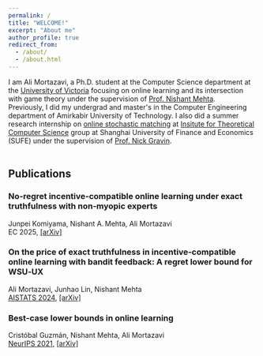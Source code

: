 ```yaml
---
permalink: /
title: "WELCOME!"
excerpt: "About me"
author_profile: true
redirect_from: 
  - /about/
  - /about.html
---
```

I am Ali Mortazavi, a Ph.D. student at the Computer Science department at the [University of Victoria](http://uvic.ca/) focusing on online learning and its intersection with game theory under the supervision of [Prof. Nishant Mehta](http://web.uvic.ca/~nmehta/). <br>
Previously, I did my undergrad and master's in the Computer Engineering department of Amirkabir University of Technology. I also did a summer research internship on [online stochastic matching](https://alimorty.github.io//posts/2019-11-06-Online-Stochastic-Matching/) at [Insitute for Theoretical Computer Science](https://itcs.sufe.edu.cn/main.htm) group at Shanghai University of Finance and Economics (SUFE) under the supervision of [Prof. Nick Gravin](http://itcs.shufe.edu.cn/~gravin/).<br>
<br>

                                                                  
 
## Publications

### No‑regret incentive‑compatible online learning under exact truthfulness with non‑myopic experts
Junpei Komiyama, Nishant A. Mehta, Ali Mortazavi  
EC 2025, [\[arXiv\]](https://arxiv.org/abs/2502.11483)

### On the price of exact truthfulness in incentive‑compatible online learning with bandit feedback: A regret lower bound for WSU‑UX
Ali Mortazavi, Junhao Lin, Nishant Mehta  
[AISTATS 2024](https://proceedings.mlr.press/v238/mortazavi24a.html), [\[arXiv\]](https://arxiv.org/abs/2404.05155)

### Best‑case lower bounds in online learning
Cristóbal Guzmán, Nishant Mehta, Ali Mortazavi  
[NeurIPS 2021](https://proceedings.neurips.cc/paper/2021/hash/b7da6669894867f04b8727876a69ffc0-Abstract.html), [\[arXiv\]](https://proceedings.neurips.cc/paper/2021/hash/b7da6669894867f04b8727876a69ffc0-Abstract.html)

  

















  





